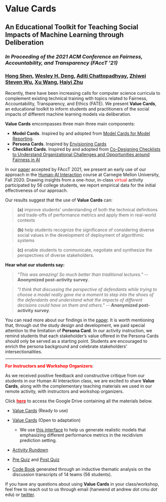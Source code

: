 # Value Cards

## An Educational Toolkit for Teaching Social Impacts of Machine Learning through Deliberation
### _In Proceeding of the 2021 ACM Conference on Fairness, Accountability, and Transparency (FAccT '21)_
### [Hong Shen](https://www.andrew.cmu.edu/user//hongs/), [Wesley H. Deng](https://www.wesleydeng.com/), [Aditi Chattopadhyay](https://www.linkedin.com/in/aditi-chattopadhyay/), [Zhiwei Steven Wu](https://zstevenwu.com/), [Xu Wang](http://www.cs.cmu.edu/~xuwang/), [Haiyi Zhu](https://haiyizhu.com/) 


Recently, there have been increasing calls for computer science curricula to complement existing technical training with topics related to Fairness, Accountability, Transparency, and Ethics (FATE). We present **Value Cards**, an educational toolkit to inform students and practitioners of the social impacts of different machine learning models via deliberation. 

**Value Cards** emcompasses three main three main components: 
- **Model Cards**. Inspired by and adopted from [Model Cards for Model Reporting](https://arxiv.org/abs/1810.03993).
- **Persona Cards**. Inspired by [Envisioning Cards](https://www.envisioningcards.com/)
- **Checklist Cards**. Inspired by and adopted from [Co-Designing Checklists to Understand Organizational Challenges and Opportunities around Fairness in AI](https://www.microsoft.com/en-us/research/publication/co-designing-checklists-to-understand-organizational-challenges-and-opportunities-around-fairness-in-ai/)

In our [paper](https://arxiv.org/abs/2010.11411) accepted by FAccT 2021, we present an early use of our approach in the [Human-AI Interaction](https://haiicmu.github.io/) course at Carnegie Mellon University, Fall 2020. Drawing insights from a one-hour, in-class <font color=red>virtual</font> activity participated by 56 college students, we report empirical data for the initial effectiveness of our approach.

Our results suggest that the use of **Value Cards** can:

> **(a)** improve students' understanding of both the technical definitions and trade-offs of performance metrics and apply them in real-world contexts 

> **(b)** help students recognize the significance of considering diverse social values in the development of deployment of algorithmic systems

> **(c)** enable students to communicate, negotiate and synthesize the perspectives of diverse stakeholders.

**Hear what our students say:**

> _"This was amazing! So much better than traditional lectures."_ -- **Anonymized post-activity survey**.

> _"I think that discussing the perspective of defendants while trying to choose a model really gave me a moment to step into the shoes of the defendants and 
> understand what the impacts of different decisions could have on them and others."_ -- **Anonymized post-activity survey**.

You can read more about our findings in the [paper](https://arxiv.org/abs/2010.11411). It is worth mentioning that, through out the study design and development, we paid special attention to the limitation of **Persona Card**. In our activity instruction, we remind students that each stakeholder’s value offered in the Persona Cards should only be served as a starting point. Students are encouraged to enrich the persona background and celebrate stakeholders’ intersectionalities.

---------------------------------------

**<font color=red>For Instructors and Workshop Organizers</font>**:

As we received positive feedback and constructive critique from our students in our Human AI Interaction class, we are excited to share **Value Cards**, along with the complementary teaching materials we used in our remote activity, with instructors and workshop organizers. 

Click [**<font color=red>here</font>**](https://drive.google.com/drive/folders/1xBWgcZO94LA6CI6soLp0-BuPx7aesoqW?usp=sharing) to access the Google Drive containing all the materials below. 

- [Value Cards](https://drive.google.com/drive/folders/1OklXFW3WhAgySGIlybQnsXIUKJB_AEnk?usp=sharing) (Ready to use)

- [Value Cards](https://docs.google.com/presentation/d/1aotKspFo64xR5bp3upIHFGWQ0X2VIPw02RGHfV4G_L0/edit?usp=sharing) (Open to adaptation)
  - We use [this interface](https://value-sensitive-viz.herokuapp.com/explore_scenario.html) to help us generate realistic models that emphasizing different performance metrics in the recidivism prediction setting.

- [Activity Rundown](https://drive.google.com/file/d/1VC1Or8f_c6UguSZZKBpdRzQLlJqr6AgB/view?usp=sharing)

- [Pre Quiz](https://docs.google.com/document/d/11Pvz2g5g1YUQZOLbRuCRCqk7SJqxov_T4Y6H-Kf5pE8/edit?usp=sharing) and [Post Quiz](https://docs.google.com/document/d/1inrR_wzWLWLRGeMhT4Uc_rKibZ72JVc0AISvw6QcyRQ/edit?usp=sharing)

- [Code Book](https://docs.google.com/document/d/1XxjzbRwwHVlvNCzu5vo1oEx6juyXHybCmv8XeI3_Ubc/edit?usp=sharing) generated through an inductive thematic analysis on the discussion transcripts of 14 teams (56 students).

If you have any questions about using **Value Cards** in your class/workshop, feel free to reach out to us through email (hanwend _at_ andrew _dot_ cmu _dot_ edu) or [twitter](https://twitter.com/wes_deng).
